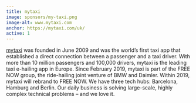 ```yaml
---
title: mytaxi
image: sponsors/my-taxi.png
image-alt: www.mytaxi.com
anchor: https://mytaxi.com/uk/
active: 1
---
```

<a href="https://mytaxi.com/uk/" target="_blank">mytaxi</a> was founded in June 2009 and was the world’s first taxi app that established a direct connection between a passenger and a taxi driver. With more than 10 million passengers and 100,000 drivers, mytaxi is the leading taxi e-hailing app in Europe. Since February 2019, mytaxi is part of the FREE NOW group, the ride-hailing joint venture of BMW and Daimler. Within 2019, mytaxi will rebrand to FREE NOW. We have three tech hubs: Barcelona, Hamburg and Berlin. Our daily business is solving large-scale, highly complex technical problems – and we love it.



